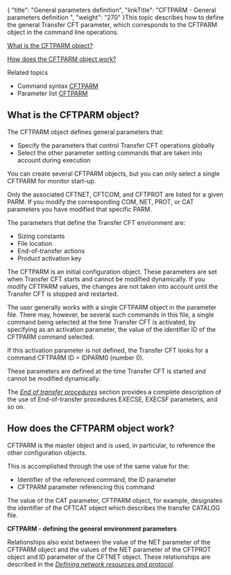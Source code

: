 {
    "title": "General  parameters definition",
    "linkTitle": "CFTPARM - General parameters definition ",
    "weight": "270"
}This topic describes how to define the general <span class="mc-variable axway_variables.Component_Short_Name variable">Transfer CFT</span> parameter, which corresponds to the CFTPARM object
in the command line operations.

[What
is the CFTPARM object?](#What_is_the_CFTPARM_object_) 

[How
does the CFTPARM object work?](#How_does_the_CFTPARM_object_work_)

Related
topics

-   Command syntax
    [CFTPARM](../../../c_intro_userinterfaces/command_summary#CFTPARM)
-   Parameter list
    [CFTPARM](../../../c_intro_userinterfaces/web_copilot_ui/conf_intro/cftparm)

<span id="What_is_the_CFTPARM_object_"></span>

## What is the CFTPARM object?

The CFTPARM object defines general parameters that:

-   Specify the parameters
    that control <span class="mc-variable axway_variables.Component_Short_Name variable">Transfer CFT</span> operations globally
-   Select the other
    parameter setting commands that are taken into account during execution

You can create several CFTPARM objects, but you can only select a single
CFTPARM for monitor start-up.

Only the associated CFTNET, CFTCOM, and CFTPROT are listed for a given
PARM. If you modify the corresponding COM, NET, PROT, or CAT parameters
you have modified that specific PARM.

The parameters that define the <span class="mc-variable axway_variables.Component_Short_Name variable">Transfer CFT</span> environment are:

-   Sizing constants
-   File location
-   End-of-transfer
    actions
-   Product activation
    key

The CFTPARM is an initial configuration object. These parameters are
set when <span class="mc-variable axway_variables.Component_Short_Name variable">Transfer CFT</span> starts and cannot be modified dynamically. If you
modify CFTPARM values, the changes are not taken into account until the
<span class="mc-variable axway_variables.Component_Short_Name variable">Transfer CFT</span> is stopped and restarted.

The user generally works with a single CFTPARM object in the parameter
file. There may, however, be several such commands in this file, a single
command being selected at the time <span class="mc-variable axway_variables.Component_Short_Name variable">Transfer CFT</span> is activated, by specifying as
an activation parameter, the value of the identifier ID of the CFTPARM
command selected.

If this activation parameter is not defined, the <span class="mc-variable axway_variables.Component_Short_Name variable">Transfer CFT</span>
looks for a command CFTPARM ID = IDPARM0 (number 0).

These parameters are defined at the time <span class="mc-variable axway_variables.Component_Short_Name variable">Transfer CFT</span> is started and
cannot be modified dynamically.

The *[End
of transfer procedures](../../../concepts/about_transfer_processing/procedure_examples)* section provides a complete description
of the use of End-of-transfer procedures EXECSE, EXECSF parameters, and
so on.

<span id="How_does_the_CFTPARM_object_work_"></span>

## How does the CFTPARM object work?

CFTPARM is the master object and is used, in
particular, to reference the other configuration objects.

This is accomplished through the use of the
same value for the:

-   Identifier
    of the referenced command, the ID parameter
-   CFTPARM
    parameter referencing this command

The value of the CAT parameter, CFTPARM object, for example, designates
the identifier of the CFTCAT object which describes the transfer CATALOG
file.

**CFTPARM - defining the general environment
parameters**

Relationships also exist between the value of the NET parameter of the
CFTPARM object and the values of the NET parameter of the CFTPROT object
and ID parameter of the CFTNET object. These relationships are described
in the *[Defining
network resources and protocol](../network_resource_concepts)*.
